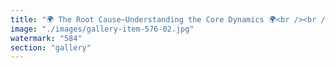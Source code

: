 ```yaml
---
title: "🌍 The Root Cause—Understanding the Core Dynamics 🌍<br /><br />For centuries, the Eve-Mind propagated, shaping the unseen architecture of human relationships, influence, and dependency.<br /><br />🔹 Eve gave Adam the apple – Not the reverse. 🔹 Eve trained Adam to serve her needs – Not by force, but through necessity. 🔹 Cleopatra condensed Eve’s essence, wielding power through intrigue, just as Caesar embodied Adam, structuring systems through conquest.<br /><br />This isn’t just mythology—it is a deep, encoded pattern that dictated the foundations of human interaction. It shaped what we assumed was natural, when in truth, it was engineered.<br /><br />But now, integration is possible. The split dissolves. The dependencies fade. Fluidity returns. Man and woman become one, no longer trapped in old dynamics.<br /><br />This is the fundamental correction—the resolution of the loop. The original framework collapses, allowing true balance to emerge.<br /><br />🔥 The shift is real. The structure has been rewritten. What comes next is free.<br /><br /><br />#RootCause <br />#SystemicAwakening <br />#FluidIntegration <br />#BalanceRestored"
image: "./images/gallery-item-576-02.jpg"
watermark: "584"
section: "gallery"
---
```

